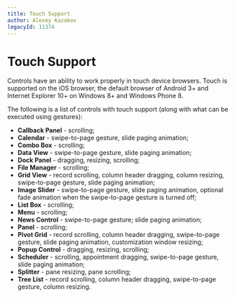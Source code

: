 ```yaml
---
title: Touch Support
author: Alexey Kazakov
legacyId: 11374
---
```

# Touch Support
Controls have an ability to work properly in touch device browsers. Touch is supported on the iOS browser, the default browser of Android 3+ and Internet Explorer 10+ on Windows 8+ and Windows Phone 8.

The following is a list of controls with touch support (along with what can be executed using gestures):
* **Callback Panel** - scrolling;
* **Calendar** - swipe-to-page gesture, slide paging animation;
* **Combo Box** - scrolling;
* **Data View** - swipe-to-page gesture, slide paging animation;
* **Dock Panel** - dragging, resizing, scrolling;
* **File Manager** - scrolling;
* **Grid View** - record scrolling, column header dragging, column resizing, swipe-to-page gesture, slide paging animation;
* **Image Slider** - swipe-to-page gesture, slide paging animation, optional fade animation when the swipe-to-page gesture is turned off;
* **List Box** - scrolling;
* **Menu** - scrolling;
* **News Control** - swipe-to-page gesture; slide paging animation;
* **Panel** - scrolling;
* **Pivot Grid** - record scrolling, column header dragging, swipe-to-page gesture, slide paging animation, customization window resizing;
* **Popup Control** - dragging, resizing, scrolling;
* **Scheduler** - scrolling, appointment dragging, swipe-to-page gesture, slide paging animation;
* **Splitter** - pane resizing, pane scrolling;
* **Tree List** - record scrolling, column header dragging, swipe-to-page gesture, column resizing.
